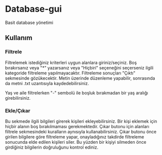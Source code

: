 # Database-gui

Basit database yönetimi

## Kullanım

### Filtrele

Filtrelemek istediğiniz kriterleri uygun alanlara giriniz/seçiniz.
Boş bırakırsanız veya "*" yazarsanız veya "Hiçbiri" seçeneğini seçerseniz
ilgili kategoride filtreleme yapılmayacaktır. Filtreleme sonuçları "Çıktı"
sekmesinde gözükecektir. Metin üzerinde düzenleme yapabilir, sonrasında da
metni .txt uzantısıyla kaydedebilirsiniz.

Yaş ve aile filtrelerken "-" sembolü ile boşluk bırakmadan bir yaş aralığı 
girebilirsiniz.

### Ekle/Çıkar

Bu sekmede ilgili bilgileri girerek kişileri ekleyebilirsiniz. Bir kişi eklemek
için hiçbir alanın boş bırakılmaması gerekmektedir. Çıkar butonu için alanları
filtrele sekmesindeki kuralların aynısıyla kullanabilirsiniz. Çıkar butonu önce
girilen bilgilere göre filtreleme yapar, onayladığınız takdirde filtreleme sonucunda
elde edilen kişileri siler. Bu yüzden bir kişiyi silmeden önce girdiğiniz bilgilerin
doğruluğunu kontrol ediniz.